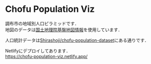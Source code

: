 # Chofu Population Viz
調布市の地域別人口ピラミッドです．  
地図のデータは[国土地理院基盤地図情報](https://fgd.gsi.go.jp/download/menu.php)を使用しています．

人口統計データは[Shirashoji/chofu-population-dataset](https://github.com/Shirashoji/chofu-population-dataset)にある通りです．


Netlifyにデプロイしてあります．  
https://chofu-population-viz.netlify.app/